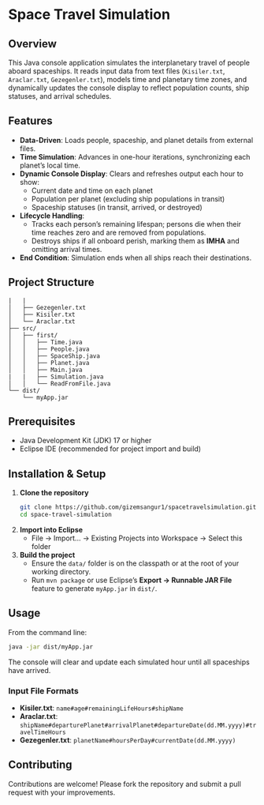 # Space Travel Simulation

## Overview
This Java console application simulates the interplanetary travel of people aboard spaceships. It reads input data from text files (`Kisiler.txt`, `Araclar.txt`, `Gezegenler.txt`), models time and planetary time zones, and dynamically updates the console display to reflect population counts, ship statuses, and arrival schedules.

## Features
- **Data-Driven**: Loads people, spaceship, and planet details from external files.
- **Time Simulation**: Advances in one-hour iterations, synchronizing each planet’s local time.
- **Dynamic Console Display**: Clears and refreshes output each hour to show:
  - Current date and time on each planet
  - Population per planet (excluding ship populations in transit)
  - Spaceship statuses (in transit, arrived, or destroyed)
- **Lifecycle Handling**:
  - Tracks each person’s remaining lifespan; persons die when their time reaches zero and are removed from populations.
  - Destroys ships if all onboard perish, marking them as **IMHA** and omitting arrival times.
- **End Condition**: Simulation ends when all ships reach their destinations.

## Project Structure
```
|   |                       
│   ├── Gezegenler.txt     
│   ├── Kisiler.txt        
│   └── Araclar.txt        
├── src/                    
│   ├── first/             
│   │   ├── Time.java       
│   │   ├── People.java     
│   │   ├── SpaceShip.java 
│   │   ├── Planet.java    
│   │   ├── Main.java		
|   |   ├── Simulation.java
│   │   └── ReadFromFile.java 
└── dist/                   
    └── myApp.jar
```

## Prerequisites
- Java Development Kit (JDK) 17 or higher
- Eclipse IDE (recommended for project import and build)

## Installation & Setup
1. **Clone the repository**
   ```bash
   git clone https://github.com/gizemsangur1/spacetravelsimulation.git
   cd space-travel-simulation
   ```
2. **Import into Eclipse**
   - File → Import... → Existing Projects into Workspace → Select this folder
3. **Build the project**
   - Ensure the `data/` folder is on the classpath or at the root of your working directory.
   - Run `mvn package` or use Eclipse’s **Export → Runnable JAR File** feature to generate `myApp.jar` in `dist/`.

## Usage
From the command line:
```bash
java -jar dist/myApp.jar
```
The console will clear and update each simulated hour until all spaceships have arrived.

### Input File Formats
- **Kisiler.txt**: `name#age#remainingLifeHours#shipName`
- **Araclar.txt**: `shipName#departurePlanet#arrivalPlanet#departureDate(dd.MM.yyyy)#travelTimeHours`
- **Gezegenler.txt**: `planetName#hoursPerDay#currentDate(dd.MM.yyyy)`

## Contributing
Contributions are welcome! Please fork the repository and submit a pull request with your improvements.


